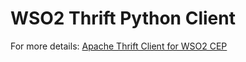 # WSO2 Thrift Python Client

For more details: [Apache Thrift Client for WSO2 CEP](http://www.javahelps.com/2017/02/apache-thrift-client-for-wso2-cep.html)